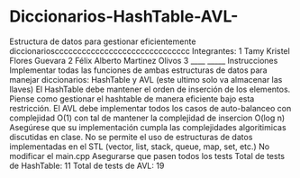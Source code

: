 # Diccionarios-HashTable-AVL-
Estructura de datos para gestionar eficientemente diccionarioscccccccccccccccccccccccccccccc
Integrantes:
1 Tamy Kristel Flores Guevara
2 Félix Alberto Martinez Olivos
3 ____ _____
Instrucciones
Implementar todas las funciones de ambas estructuras de datos para manejar diccionarios: HashTable y AVL (este ultimo solo va almacenar las llaves)
El HashTable debe mantener el orden de inserción de los elementos. Piense como gestionar el hashtable de manera eficiente bajo esta restricción.
El AVL debe implementar todos los casos de auto-balanceo con complejidad O(1) con tal de mantener la complejidad de insercion O(log n)
Asegúrese que su implementación cumpla las complejidades algoritimicas discutidas en clase.
No se permite el uso de estructuras de datos implementadas en el STL (vector, list, stack, queue, map, set, etc.)
No modificar el main.cpp
Asegurarse que pasen todos los tests
Total de tests de HashTable: 11
Total de tests de AVL: 19
